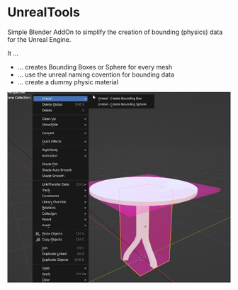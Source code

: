# UnrealTools

Simple Blender AddOn to simplify the creation of bounding (physics) data for the Unreal Engine.

It ...
* ... creates Bounding Boxes or Sphere for every mesh
* ... use the unreal naming covention for bounding data
* ... create a dummy physic material

![alt text](https://github.com/peterGdot/UnrealTools/blob/main/docs/blender-001.png?raw=true)
